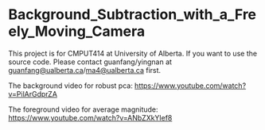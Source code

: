 # Background_Subtraction_with_a_Freely_Moving_Camera
This project is for CMPUT414 at University of Alberta. If you want to use the source code. Please contact guanfang/yingnan at guanfang@ualberta.ca/ma4@ualberta.ca first.

The background video for robust pca: https://www.youtube.com/watch?v=PilArGdprZA

The foreground video for average magnitude: https://www.youtube.com/watch?v=ANbZXkYlef8

